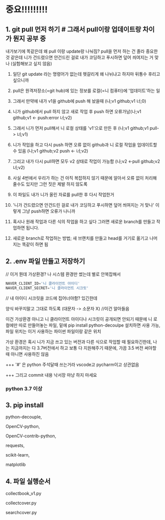 # 중요!!!!!!!!!

## 1. git pull 먼저 하기 # 그래서 pull이랑 업데이트랑 차이가 뭔지 공부 중
내가보기에 똑같은데 왜 pull 이랑 update랑 나눠짐?
pull을 먼저 하는 건 졸라 중요한 것 같은데
니가 건드렸으면 안건드린 걸로 내가 코딩하고 푸시하면 덮어 씌여지는 거 맞나
(실험해보고 싶지 않음)



1. 일단 git update 라는 명령어가 없는데 헷갈리게 왜 나뉘냐고 하지마 뒤통수 후리고 싶으니까

2. pull은 원격저장소(=git hub)에 있는 정보를 로컬(=니 컴퓨터)에 '업데이트'하는 일

3. 그래서 만약에 내가 v1을 github에 push 해 놨을때 (나;v1 github;v1 너;0)

4. 니가 github에서 pull 하지 않고 새로 작업 후 push 하면 오류가남(나;v1 github;v1  <- push:error 너;v2)

5. 그래서 니가 먼저 pull해서 니 로컬 상태를 'v1'으로 만든 후 (나;v1 github;v1 pull-> 너;v1)

6. 니가 작업을 하고 다시 push 하면 오류 없이 github과 니 로컬 작업을 업데이트할 수 있음 (나;v1 github;v2 push <- 너;v2)

7. 그리고 내가 다시 pull하면 모두 v2 상태로 작업이 가능함 (나;v2 <-pull github;v2 너;v2)

8. 사실 4번에서 우리가 하는 건 아직 복잡하지 않기 때문에 알아서 오류 없이 처리해줄수도 있지만 그런 짓은 제발 하지 않도록

9. 이 파일도 내가 니가 올린 자료를 pull한 후 다시 작업한거 

10. '니가 건드렸으면 안건드린 걸로 내가 코딩하고 푸시하면 덮어 씌여지는 거 맞나' 이렇게 그냥 push하면 오류가 나니까

11. 혹시나 원래 작업과 다른 식의 작업을 하고 싶다 그러면 새로운 branch를 만들고 작업하면 됩니다.

12. 새로운 branch로 작업하는 방법; 새 브랜치를 만들고 head를 거기로 옮기고 나머지는 똑같이 하면 됨

    

## 2. .env 파일 만들고 저장하기
// 이거 뭔데 가상환경? 나 시스템 환경만 썼는데 별로 안복잡해서

```python
NAVER_CLIENT_ID='니 클라이언트 아이디'
NAVER_CLIENT_SECRET='니 클라이언트 시크릿'
```
// 내 아이디 시크릿을 코드에 집어너야함? 있긴한데

양식 바꾸지말고 그대로 하도록 (대문자 -> 소문자 X) //이건 알아들음



 이건 가상환경 아니고 니 클라이언트 아이디나 시크릿이 공개되면 안되기 때문에 니 로컬에만 따로 만들어놓는 파일, 밑에 pip install python-decoulpe 설치하면 사용 가능, 파일 위치는 이거 사용하는 파이썬 파일이랑 같은 위치 

 가상 환경은 혹시 니가 지금 쓰고 있는 버전과 다른 식으로 작업할 때 필요하긴한데, 나는 지금까지는 다 3.7버전에서 하고 보통 다 지원해주기 때문에, 가끔 3.5 버전 써야할 때 아니면 사용하진 않음  



+++ '#' 은 python 주석달때 쓰는거라 vscode고 pycharm이고 상관없음 

+++ 그리고 commit 내용 낙서장 마냥 하지 마세요 



### python 3.7 이상

## 3.  pip install

python-decouple, 

OpenCV-python, 

OpenCV-contrib-python, 

requests, 

scikit-learn,

matplotlib



## 4. 파일 실행순서

collectbook_v1.py 

collectcover.py

searchcover.py

